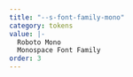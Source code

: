 ```yaml
---
title: "--s-font-family-mono"
category: tokens
value: |-
  Roboto Mono
  Monospace Font Family
order: 3
---
```

